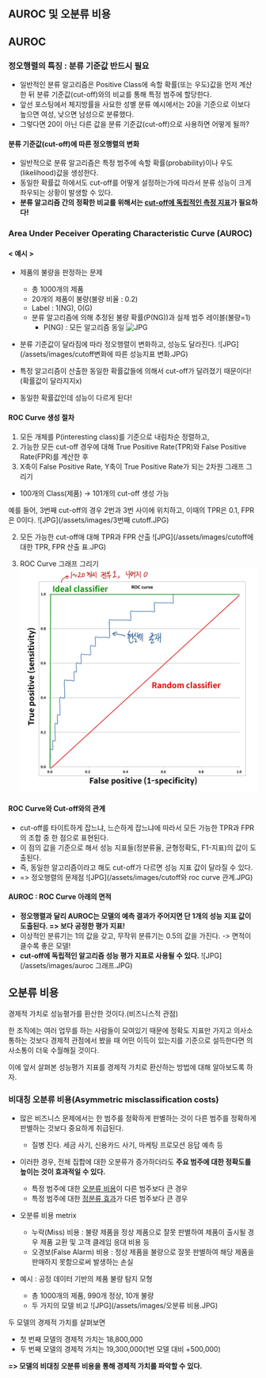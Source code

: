 ## AUROC 및 오분류 비용

## AUROC

### 정오행렬의 특징 : 분류 기준값 반드시 필요

- 일반적인 분류 알고리즘은 Positive Class에 속할 확률(또는 우도)값을 먼저 계산한 뒤 분류 기준값(cut-off)와의 비교를 통해 특정 범주에 할당한다.
- 앞선 포스팅에서 체지방률을 사요한 성별 분류 예시에서는 20을 기준으로 이보다 높으면 여성, 낮으면 남성으로 분류했다.
- 그렇다면 20이 아닌 다른 값을 분류 기준값(cut-off)으로 사용하면 어떻게 될까?

#### 분류 기준값(cut-off)에 따른 정오행렬의 변화
- 일반적으로 분류 알고리즘은 특정 범주에 속할 확률(probability)이나 우도(likelihood)값을 생성한다.
- 동일한 확률값 하에서도 cut-off를 어떻게 설정하는가에 따라서 분류 성능이 크게 좌우되는 상황이 발생할 수 있다.
- **분류 알고리즘 간의 정확한 비교를 위해서는 <u>cut-off에 독립적인 측정 지표</u>가 필요하다!**

### Area Under Peceiver Operating Characteristic Curve (AUROC)

#### < 예시 >
- 제품의 불량을 판정하는 문제
    - 총 1000개의 제품
    - 20개의 제품이 불량(불량 비율 : 0.2)
    - Label : 1(NG), 0(G)
    - 분류 알고리즘에 의해 추정된 불량 확률(P(NG))과 실제 범주 레이블(불량=1)
        - P(NG) : 모든 알고리즘 동일
![JPG](/assets/images/표.JPG)

- 분류 기준값이 달라짐에 따라 정오행렬이 변화하고, 성능도 달라진다.
![JPG](/assets/images/cutoff변화에 따른 성능지표 변화.JPG)
- 특정 알고리즘이 산출한 동일한 확률값들에 의해서 cut-off가 달려졌기 때문이다! (확률값이 달라지지x)
- 동일한 확률값인데 성능이 다르게 된다!

#### ROC Curve 생성 절차
1. 모든 개체를 P(interesting class)를 기준으로 내림차순 정렬하고,
2. 가능한 모든 cut-off 경우에 대해 True Positive Rate(TPR)와 False Positive Rate(FPR)를 계산한 후
3. X축이 False Positive Rate, Y축이 True Positive Rate가 되는 2차원 그래프 그리기

- 100개의 Class(제품) -> 101개의 cut-off 생성 가능

예를 들어, 3번째 cut-off의 경우 2번과 3번 사이에 위치하고, 이때의 TPR은 0.1, FPR은 0이다. 
![JPG](/assets/images/3번째 cutoff.JPG)

2. 모든 가능한 cut-off애 대해 TPR과 FPR 산출
![JPG](/assets/images/cutoff에 대한 TPR, FPR 산출 표.JPG)

3. ROC Curve 그래프 그리기
![JPG](/assets/images/roc커브.JPG)

#### ROC Curve와 Cut-off와의 관계
- cut-off를 타이트하게 잡느냐, 느슨하게 잡느냐에 따라서 모든 가능한 TPR과 FPR의 조합 중 한 점으로 표현된다.
- 이 점의 값을 기준으로 해서 성능 지표들(정분류율, 균형정확도, F1-지표)의 값이 도출된다.
- 즉, 동일한 알고리즘이라고 해도 cut-off가 다르면 성능 지표 값이 달라질 수 있다.
- => 정오행렬의 문제점
![JPG](/assets/images/cutoff와 roc curve 관계.JPG)

#### AUROC : ROC Curve 아래의 면적
- **정오행렬과 달리 AUROC는 모델의 예측 결과가 주어지면 단 1개의 성능 지표 값이 도출된다. => 보다 공정한 평가 지표!**
- 이상적인 분류기는 1의 값을 갖고, 무작위 분류기는 0.5의 값을 가진다. -> 면적이 클수록 좋은 모델!
- **cut-off에 독립적인 알고리즘 성능 평가 지표로 사용될 수 있다.**
![JPG](/assets/images/auroc 그래프.JPG)

## 오분류 비용

경제적 가치로 성능평가를 환산한 것이다.(비즈니스적 관점)

한 조직에는 여러 업무를 하는 사람들이 모여있기 때문에 정확도 지표만 가지고 의사소통하는 것보다 경제적 관점에서 봤을 때 어떤 이득이 있는지를 기준으로 설득한다면 의사소통이 더욱 수월해질 것이다.

이에 앞서 살펴본 성능평가 지표를 경제적 가치로 환산하는 방법에 대해 알아보도록 하자.

### 비대칭 오분류 비용(Asymmetric misclassification costs)
- 많은 비즈니스 문제에서는 한 범주를 정확하게 판별하는 것이 다른 범주를 정확하게 판별하는 것보다 중요하게 취급된다.
    - 질병 진다. 세금 사기, 신용카드 사기, 마케팅 프로모션 응답 예측 등
- 이러한 경우, 전체 집합에 대한 오분류가 증가하더라도 **주요 범주에 대한 정확도를 높이는 것이 효과적일 수 있다.**
    - 특정 범주에 대한 <u>오분류 비용</u>이 다른 범주보다 큰 경우
    - 특정 범주에 대한 <u>정분류 효과</u>가 다른 범주보다 큰 경우

- 오분류 비용 metrix
    - 누락(Miss) 비용 : 불량 제품을 정상 제품으로 잘못 판별하여 제품이 출시될 경우 제품 교환 및 고객 클레임 응대 비용 등
    - 오경보(False Alarm) 비용 : 정상 제품을 불량으로 잘못 판별하여 해당 제품을 판매하지 못함으로써 발생하는 손실

- 예시 : 공정 데이터 기반의 제품 불량 탐지 모형
    - 총 1000개의 제품, 990개 정상, 10개 불량
    - 두 가지의 모델 비교
![JPG](/assets/images/오분류 비용.JPG)

두 모델의 경제적 가치를 살펴보면 

- 첫 번째 모델의 경제적 가치는 18,800,000
- 두 번째 모델의 경제적 가치는 19,300,000(1번 모델 대비 +500,000)

**=> 모델의 비대칭 오분류 비용을 통해 경제적 가치를 파악할 수 있다.**
